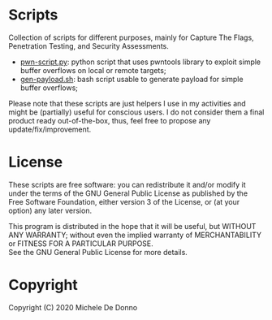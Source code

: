 # Scripts

Collection of scripts for different purposes, mainly for Capture The Flags, Penetration Testing, and Security Assessments.

* [pwn-script.py](pwn-script.py): python script that uses pwntools library to exploit simple buffer overflows on local or remote targets;
* [gen-payload.sh](gen-payload.sh): bash script usable to generate payload for simple buffer overflows;

Please note that these scripts are just helpers I use in my activities and might be (partially) useful for conscious users. I do not consider them a final product ready out-of-the-box, thus, feel free to propose any update/fix/improvement.

# License
These scripts are free software: you can redistribute it and/or modify it under the terms of the GNU General Public License as published by the Free Software Foundation, either version 3 of the License, or (at your option) any later version.

This program is distributed in the hope that it will be useful, but WITHOUT ANY WARRANTY; without even the implied warranty of  MERCHANTABILITY or FITNESS FOR A PARTICULAR PURPOSE.  
See the GNU General Public License for more details.

# Copyright

Copyright (C) 2020 Michele De Donno
